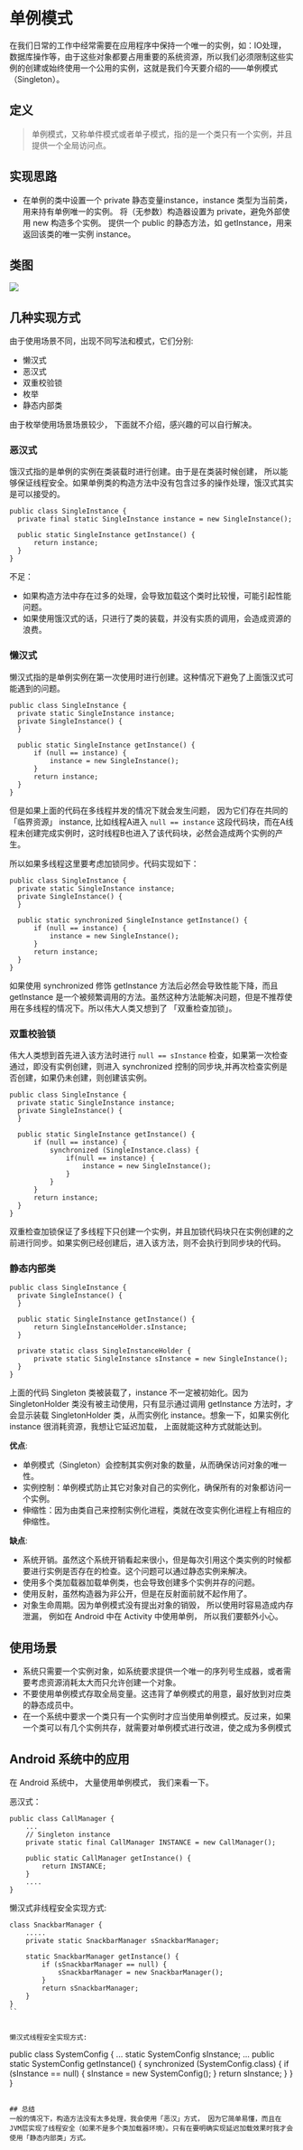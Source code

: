 # 单例模式

在我们日常的工作中经常需要在应用程序中保持一个唯一的实例，如：IO处理，数据库操作等，由于这些对象都要占用重要的系统资源，所以我们必须限制这些实例的创建或始终使用一个公用的实例，这就是我们今天要介绍的——单例模式（Singleton）。

## 定义
>单例模式，又称单件模式或者单子模式，指的是一个类只有一个实例，并且提供一个全局访问点。

## 实现思路
+ 在单例的类中设置一个 private 静态变量instance，instance 类型为当前类，用来持有单例唯一的实例。
将（无参数）构造器设置为 private，避免外部使用 new 构造多个实例。
提供一个 public 的静态方法，如 getInstance，用来返回该类的唯一实例 instance。

## 类图
![](jjj)

## 几种实现方式
由于使用场景不同，出现不同写法和模式，它们分别:
+ 懒汉式
+ 恶汉式
+ 双重校验锁
+ 枚举
+ 静态内部类

由于枚举使用场景场景较少， 下面就不介绍，感兴趣的可以自行解决。

### 恶汉式
饿汉式指的是单例的实例在类装载时进行创建。由于是在类装时候创建， 所以能够保证线程安全。如果单例类的构造方法中没有包含过多的操作处理，饿汉式其实是可以接受的。
```
public class SingleInstance {
  private final static SingleInstance instance = new SingleInstance();

  public static SingleInstance getInstance() {
      return instance;
  }
}
```

不足：
+ 如果构造方法中存在过多的处理，会导致加载这个类时比较慢，可能引起性能问题。
+ 如果使用饿汉式的话，只进行了类的装载，并没有实质的调用，会造成资源的浪费。

### 懒汉式
懒汉式指的是单例实例在第一次使用时进行创建。这种情况下避免了上面饿汉式可能遇到的问题。
```
public class SingleInstance {
  private static SingleInstance instance;
  private SingleInstance() {
  }

  public static SingleInstance getInstance() {
      if (null == instance) {
          instance = new SingleInstance();
      }
      return instance;
  }
}
```
但是如果上面的代码在多线程并发的情况下就会发生问题， 因为它们存在共同的「临界资源」 instance, 比如线程A进入 `null == instance` 这段代码块，而在A线程未创建完成实例时，这时线程B也进入了该代码块，必然会造成两个实例的产生。

所以如果多线程这里要考虑加锁同步。代码实现如下：
```
public class SingleInstance {
  private static SingleInstance instance;
  private SingleInstance() {
  }

  public static synchronized SingleInstance getInstance() {
      if (null == instance) {
          instance = new SingleInstance();
      }
      return instance;
  }
}
```
如果使用 synchronized 修饰 getInstance 方法后必然会导致性能下降，而且 getInstance 是一个被频繁调用的方法。虽然这种方法能解决问题，但是不推荐使用在多线程的情况下。所以伟大人类又想到了 「双重检查加锁」。

### 双重校验锁
伟大人类想到首先进入该方法时进行 `null == sInstance` 检查，如果第一次检查通过，即没有实例创建，则进入 synchronized 控制的同步块,并再次检查实例是否创建，如果仍未创建，则创建该实例。
```
public class SingleInstance {
  private static SingleInstance instance;
  private SingleInstance() {
  }

  public static SingleInstance getInstance() {
      if (null == instance) {
          synchronized (SingleInstance.class) {
              if(null == instance) {
                  instance = new SingleInstance();
              }
          }
      }
      return instance;
  }
}
```

双重检查加锁保证了多线程下只创建一个实例，并且加锁代码块只在实例创建的之前进行同步。如果实例已经创建后，进入该方法，则不会执行到同步块的代码。

### 静态内部类

```
public class SingleInstance {
  private SingleInstance() {
  }

  public static SingleInstance getInstance() {
      return SingleInstanceHolder.sInstance;
  }

  private static class SingleInstanceHolder {
      private static SingleInstance sInstance = new SingleInstance();
  }
}
```
上面的代码 Singleton 类被装载了，instance 不一定被初始化。因为 SingletonHolder 类没有被主动使用，只有显示通过调用 getInstance 方法时，才会显示装载 SingletonHolder 类，从而实例化 instance。想象一下，如果实例化 instance 很消耗资源，我想让它延迟加载， 上面就能这种方式就能达到。

**优点**:
+ 单例模式（Singleton）会控制其实例对象的数量，从而确保访问对象的唯一性。
+ 实例控制：单例模式防止其它对象对自己的实例化，确保所有的对象都访问一个实例。
+ 伸缩性：因为由类自己来控制实例化进程，类就在改变实例化进程上有相应的伸缩性。


**缺点**:
+ 系统开销。虽然这个系统开销看起来很小，但是每次引用这个类实例的时候都要进行实例是否存在的检查。这个问题可以通过静态实例来解决。
+ 使用多个类加载器加载单例类，也会导致创建多个实例并存的问题。
+ 使用反射，虽然构造器为非公开，但是在反射面前就不起作用了。
+ 对象生命周期。因为单例模式没有提出对象的销毁， 所以使用时容易造成内存泄漏， 例如在 Android 中在 Activity 中使用单例， 所以我们要额外小心。

## 使用场景
+ 系统只需要一个实例对象，如系统要求提供一个唯一的序列号生成器，或者需要考虑资源消耗太大而只允许创建一个对象。
+ 不要使用单例模式存取全局变量。这违背了单例模式的用意，最好放到对应类的静态成员中。
+ 在一个系统中要求一个类只有一个实例时才应当使用单例模式。反过来，如果一个类可以有几个实例共存，就需要对单例模式进行改进，使之成为多例模式

## Android 系统中的应用
在 Android 系统中， 大量使用单例模式， 我们来看一下。

恶汉式：
```
public class CallManager {
    ...
    // Singleton instance
    private static final CallManager INSTANCE = new CallManager();

    public static CallManager getInstance() {
        return INSTANCE;
    }
    ....
}
```
懒汉式非线程安全实现方式:
```
class SnackbarManager {
    .....
    private static SnackbarManager sSnackbarManager;

    static SnackbarManager getInstance() {
        if (sSnackbarManager == null) {
            sSnackbarManager = new SnackbarManager();
        }
        return sSnackbarManager;
    }
}
``


懒汉式线程安全实现方式:

```
public class SystemConfig {
    ...
    static SystemConfig sInstance;
    ...
    public static SystemConfig getInstance() {
        synchronized (SystemConfig.class) {
            if (sInstance == null) {
                sInstance = new SystemConfig();
            }
            return sInstance;
        }
    }
}
```

## 总结
一般的情况下，构造方法没有太多处理，我会使用「恶汉」方式， 因为它简单易懂，而且在JVM层实现了线程安全（如果不是多个类加载器环境）。只有在要明确实现延迟加载效果时我才会使用「静态内部类」方式。
